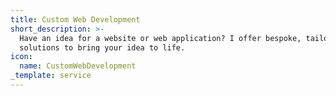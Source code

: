 ```yaml
---
title: Custom Web Development
short_description: >-
  Have an idea for a website or web application? I offer bespoke, tailor made
  solutions to bring your idea to life.
icon:
  name: CustomWebDevelopment
_template: service
---
```



